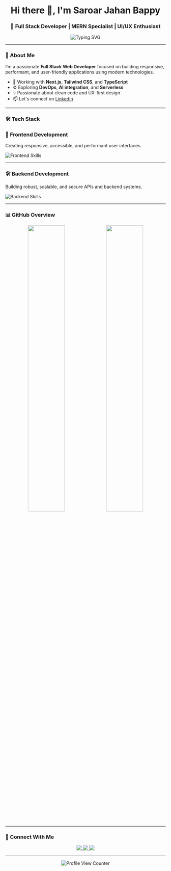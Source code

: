 <!-- Hero Section -->
<h1 align="center">Hi there 👋, I'm Saroar Jahan Bappy</h1>
<h3 align="center">🚀 Full Stack Developer | MERN Specialist | UI/UX Enthusiast</h3>

<p align="center">
  <img src="https://readme-typing-svg.demolab.com?font=Fira+Code&size=20&pause=1000&color=00BFFF&center=true&vCenter=true&width=500&lines=Full+Stack+Web+Developer;MERN+%7C+Next.js+%7C+TypeScript;Clean+%26+Performant+Code;Lifelong+Learner+%F0%9F%93%9A;Tech+Explorer+%F0%9F%9A%80" alt="Typing SVG" />
</p>

---

### 🌟 About Me

I’m a passionate **Full Stack Web Developer** focused on building responsive, performant, and user-friendly applications using modern technologies.

- 🔭 Working with **Next.js**, **Tailwind CSS**, and **TypeScript**
- ⚙️ Exploring **DevOps**, **AI integration**, and **Serverless**
- 💡 Passionate about clean code and UX-first design
- 📫 Let's connect on [LinkedIn](https://www.linkedin.com/in/saroar-jahan-bappy/)

---

### 🛠️ Tech Stack

<!-- Skills Section with SkillIcons -->

### 🎨 Frontend Development
Creating responsive, accessible, and performant user interfaces.

<p align="left">
  <img src="https://skillicons.dev/icons?i=react,nextjs,typescript,tailwind,redux,framer" alt="Frontend Skills" />
</p>

---

### 🛠 Backend Development
Building robust, scalable, and secure APIs and backend systems.

<p align="left">
  <img src="https://skillicons.dev/icons?i=nodejs,express,mongodb,postgres,prisma" alt="Backend Skills" />
</p>


---

### 📊 GitHub Overview

<p align="center">
  <img src="https://github-readme-stats.vercel.app/api?username=MBappy-404&show_icons=true&hide_title=true&hide_rank=false&count_private=true&theme=tokyonight&hide_border=true" width="48%" />
  <img src="https://github-readme-streak-stats.herokuapp.com/?user=MBappy-404&theme=tokyonight&hide_border=true" width="48%" />
</p>

---

### 🔗 Connect With Me

<p align="center">
  <a href="https://www.linkedin.com/in/saroar-jahan-bappy/" target="_blank">
    <img src="https://img.shields.io/badge/LinkedIn-0A66C2?style=for-the-badge&logo=linkedin&logoColor=white" />
  </a>
  <a href="mailto:saroar.dev@gmail.com" target="_blank">
    <img src="https://img.shields.io/badge/Gmail-D14836?style=for-the-badge&logo=gmail&logoColor=white" />
  </a>
  <a href="https://github.com/MBappy-404" target="_blank">
    <img src="https://img.shields.io/badge/GitHub-181717?style=for-the-badge&logo=github&logoColor=white" />
  </a>
</p>

---

<p align="center">
  <img src="https://komarev.com/ghpvc/?username=MBappy-404&label=Profile+Views&color=0e75b6&style=flat-square" alt="Profile View Counter" />
</p>
